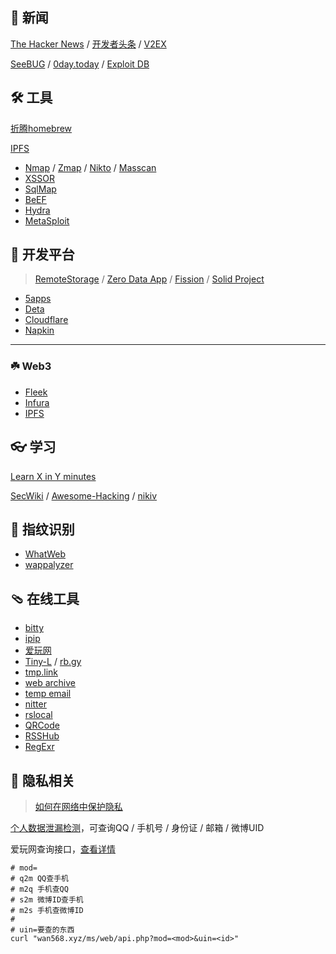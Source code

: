 ## 📰 新闻

[The Hacker News](//thehackernews.com) / [开发者头条](//toutiao.io) /
[V2EX](//v2ex.com)

[SeeBUG](https://seebug.org) / [0day.today](https://0day.today) /
[Exploit DB](https://www.exploit-db.com/)

## 🛠 工具

[折腾homebrew](homebrew.md)

[IPFS](ipfs.md)

- [Nmap](//nmap.org) / [Zmap](//zmap.io) / [Nikto](//github.com/sullo/nikto) /
  [Masscan](//github.com/robertdavidgraham/masscan)
- [XSSOR](https://xssor.io/)
- [SqlMap](http://sqlmap.org/)
- [BeEF](https://github.com/beefproject/beef)
- [Hydra](https://github.com/vanhauser-thc/thc-hydra)
- [MetaSploit](https://github.com/rapid7/metasploit-framework)

## 🚀 开发平台

> [RemoteStorage](//remotestorage.io) / [Zero Data App](//0data.app) /
> [Fission](//fission.codes) / [Solid Project](//solidproject.org)

- [5apps](//5apps.com)
- [Deta](//deta.sh)
- [Cloudflare](//cloudflare.com)
- [Napkin](//www.napkin.io)

---

### ☘️ Web3

- [Fleek](//fleek.co)
- [Infura](//infura.io)
- [IPFS](//ipfs.io)

## 👓 学习

[Learn X in Y minutes](//learnxinyminutes.com)

[SecWiki](//wiki.zacheller.dev) /
[Awesome-Hacking](//github.com/Hack-with-Github/Awesome-Hacking) /
[nikiv](//wiki.nikiv.dev)

## 🥕 指纹识别

- [WhatWeb](//github.com/urbanadventurer/WhatWeb)
- [wappalyzer](//github.com/wappalyzer/wappalyzer)

## 🩴 在线工具

- [bitty](//bitty.site)
- [ipip](//ipip.ooo)
- [爱玩网](//wan568.xyz)
- [Tiny-L](//www.tiny-l.com) / [rb.gy](//free-url-shortener.rb.gy)
- [tmp.link](//app.tmp.link)
- [web archive](//archive.ph)
- [temp email](//mytemp.email/)
- [nitter](//nitter.net/)
- [rslocal](//localtest.rs)
- [QRCode](//qr-code-generator.vercel.app)
- [RSSHub](//xyz-rsshub.vercel.app)
- [RegExr](https://regexr.com/)

## 👀 隐私相关

> [如何在网络中保护隐私](//privacy.kallydev.com)

[个人数据泄漏检测](//privacy.aiuys.com)，可查询QQ / 手机号 / 身份证 / 邮箱 / 微博UID

爱玩网查询接口，[查看详情](//wan568.xyz/Z2SyEP8vubRNODJMNB/open.html)

```shell
# mod=
# q2m QQ查手机
# m2q 手机查QQ
# s2m 微博ID查手机
# m2s 手机查微博ID
#
# uin=要查的东西
curl "wan568.xyz/ms/web/api.php?mod=<mod>&uin=<id>"
```
